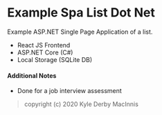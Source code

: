 # Example Spa List Dot Net

Example ASP.NET Single Page Application of a list.

* React JS Frontend
* ASP.NET Core (C#)
* Local Storage (SQLite DB)

#### Additional Notes
* Done for a job interview assessment


> copyright (c) 2020 Kyle Derby MacInnis